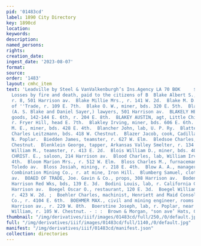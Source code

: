 ```yaml
---
pid: '01483cd'
label: 1890 City Directory
key: 1890cd
location: 
keywords: 
description: 
named_persons: 
rights: 
creation_date: 
ingest_date: '2023-08-07'
format: 
source: 
order: '1483'
layout: cmhc_item
text: 'Leadville by Steel & VanValkenburgh’s Ins.Agency LA 70 BOK     $150,000 In
  Losses by fire and death, paid to the citizens of B  Blake Albert S., (Blake & Sayer,)
  r. 8, 501 Harrison av.  Blake Millie Mrs., r. 141 W. 2d.  Blake M. D., with Board
  of ''Trade, r. 109 E. 7th.  Blake O. W., miner, bds. 320 E. 5th.  Blake & Sayer,
  (A. S. Blake and Daniel Sayer,) lawyers, 501 Harrison av.  BLAKELY HENRY M., dry
  goods, 142-144 E. 6th, r. 204 E. 8th.  BLAKEY AUSTIN, agt, Little Chief Mining Co.,
  r. Fryer Hill, head E. 7th.  Blakley Irving, miner, bds. 606 E. 6th.  Blanchard
  M. E., miner, bds. 428 E. 4th.  Blancher John, lab, U. P. Ry.  Blatter John, wagonmkr,
  Charles Leitzmann, bds. 418 W. Chestnut.  Blazer Jacob, cook, Cadillac House, 1315
  N. Poplar.  Biedden James, teamster, r. 627 W. Elm.  Bledsoe Charles, r. 821 W.
  Chestnut.  Blenklein George, tapper, Arkansas Valley Smelter, r. 134 SB. Hemlock.  Blodgett
  William M., teamster, r. 413 E. 2d.  Blois William D., miner, bds. 406 E. 5th.  BLOME
  CHRIST. E., saloon, 214 Harrison av.  Blood Charles, lab, William Irvine, 129 E.
  4th.  Bloom Marion Mrs., r. 512 W. Elm.  Bloss Charles M., furnaceman, r. 170 S.
  Toledo av.  Bloss Josiah, mining, r. 218 E. 4th.  Blow A. A., manager, Silver Cord
  Combination Mining Co., r. at mine, Iron Hill.  Blumberg Samuel, clothing, 122 Harrison
  av.  BOAED OF TRADE, Joe. Gavin & Co., props, 308 Harrison av.  Boden Patrick, lab,
  Harrison Red Wks, bds, 139 E. 3d.  Bodini Louis, lab, r. California Gulch, foot
  Harrison av.  Boegel Oscar O., restaurant, 120 E. 3d.  Boegel William, smelter,
  r. 423 W. 2d. ;  Boehler Charles, machinist, Henriett and Maid Consolidated Mining
  Co., r. 4104 E. 6th.  BOEHMER MAX., civil and mining engineer, rooms 8 and 10, 501
  Harrison av., r. 229 W. 8th.  Boerstine Joseph, lab, r. Poplar, near 17th.  Boesch
  William, r. 105 W. Chestnut. - : :  Brown & Morgan, °son ave’ Hats, Cans aid Furs    '
thumbnail: "/img/derivatives/iiif/images/01483cd/full/250,/0/default.jpg"
full: "/img/derivatives/iiif/images/01483cd/full/1140,/0/default.jpg"
manifest: "/img/derivatives/iiif/01483cd/manifest.json"
collection: directories
---
```

